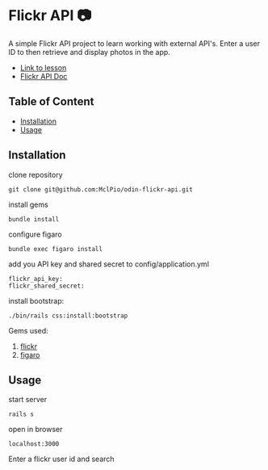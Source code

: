# Flickr API 📷

A simple Flickr API project to learn working with external API's. Enter a user ID to then retrieve and display photos in the app.
* [Link to lesson](https://www.theodinproject.com/lessons/ruby-on-rails-flickr-api)
* [Flickr API Doc](https://www.flickr.com/services/api/)

## Table of Content

- [Installation](#installation)
- [Usage](#usage)

## Installation

clone repository
```
git clone git@github.com:MclPio/odin-flickr-api.git
```

install gems
```
bundle install
```

configure figaro
```
bundle exec figaro install
```

add you API key and shared secret to config/application.yml
```
flickr_api_key:
flickr_shared_secret:
```

install bootstrap:
```
./bin/rails css:install:bootstrap
```

Gems used:
1. [flickr](https://github.com/cyclotron3k/flickr)
2. [figaro](https://github.com/laserlemon/figaro)

## Usage

start server
```
rails s
```

open in browser
```
localhost:3000
```

Enter a flickr user id and search
